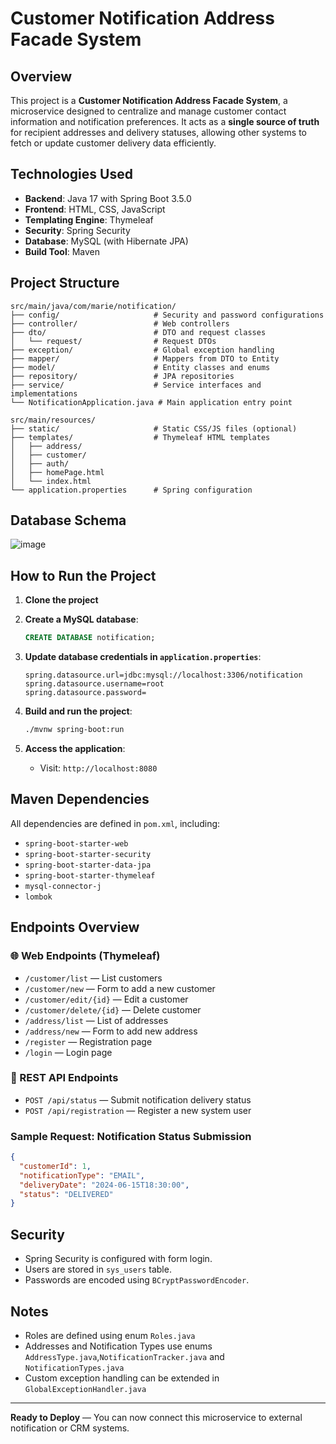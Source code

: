 # Customer Notification Address Facade System

## Overview

This project is a **Customer Notification Address Facade System**, a microservice designed to centralize and manage customer contact information and notification preferences. It acts as a **single source of truth** for recipient addresses and delivery statuses, allowing other systems to fetch or update customer delivery data efficiently.

## Technologies Used

* **Backend**: Java 17 with Spring Boot 3.5.0
* **Frontend**: HTML, CSS, JavaScript
* **Templating Engine**: Thymeleaf
* **Security**: Spring Security
* **Database**: MySQL (with Hibernate JPA)
* **Build Tool**: Maven

## Project Structure

```
src/main/java/com/marie/notification/
├── config/                     # Security and password configurations
├── controller/                 # Web controllers
├── dto/                        # DTO and request classes
│   └── request/                # Request DTOs
├── exception/                  # Global exception handling
├── mapper/                     # Mappers from DTO to Entity
├── model/                      # Entity classes and enums
├── repository/                 # JPA repositories
├── service/                    # Service interfaces and implementations
└── NotificationApplication.java # Main application entry point

src/main/resources/
├── static/                     # Static CSS/JS files (optional)
├── templates/                  # Thymeleaf HTML templates
│   ├── address/
│   ├── customer/
│   ├── auth/
│   ├── homePage.html
│   └── index.html
└── application.properties      # Spring configuration
```
## Database Schema
![image](https://github.com/user-attachments/assets/dfa65239-2a0b-491f-b4a7-80d955a8643a)

## How to Run the Project

1. **Clone the project**
2. **Create a MySQL database**:

   ```sql
   CREATE DATABASE notification;
   ```
3. **Update database credentials in `application.properties`**:

   ```properties
   spring.datasource.url=jdbc:mysql://localhost:3306/notification
   spring.datasource.username=root
   spring.datasource.password=
   ```
4. **Build and run the project**:

   ```bash
   ./mvnw spring-boot:run
   ```
5. **Access the application**:

   * Visit: `http://localhost:8080`
   

## Maven Dependencies

All dependencies are defined in `pom.xml`, including:

* `spring-boot-starter-web`
* `spring-boot-starter-security`
* `spring-boot-starter-data-jpa`
* `spring-boot-starter-thymeleaf`
* `mysql-connector-j`
* `lombok`

## Endpoints Overview

### 🌐 Web Endpoints (Thymeleaf)

* `/customer/list` — List customers
* `/customer/new` — Form to add a new customer
* `/customer/edit/{id}` — Edit a customer
* `/customer/delete/{id}` — Delete customer
* `/address/list` — List of addresses
* `/address/new` — Form to add new address
* `/register` — Registration page
* `/login` — Login page

### 📡 REST API Endpoints

* `POST /api/status` — Submit notification delivery status
* `POST /api/registration` — Register a new system user

### Sample Request: Notification Status Submission

```json
{
  "customerId": 1,
  "notificationType": "EMAIL",
  "deliveryDate": "2024-06-15T18:30:00",
  "status": "DELIVERED"
}
```

## Security

* Spring Security is configured with form login.
* Users are stored in `sys_users` table.
* Passwords are encoded using `BCryptPasswordEncoder`.

## Notes

* Roles are defined using enum `Roles.java`
* Addresses and Notification Types use enums `AddressType.java`,`NotificationTracker.java`  and `NotificationTypes.java`
* Custom exception handling can be extended in `GlobalExceptionHandler.java`

---

 **Ready to Deploy** — You can now connect this microservice to external notification or CRM systems.


